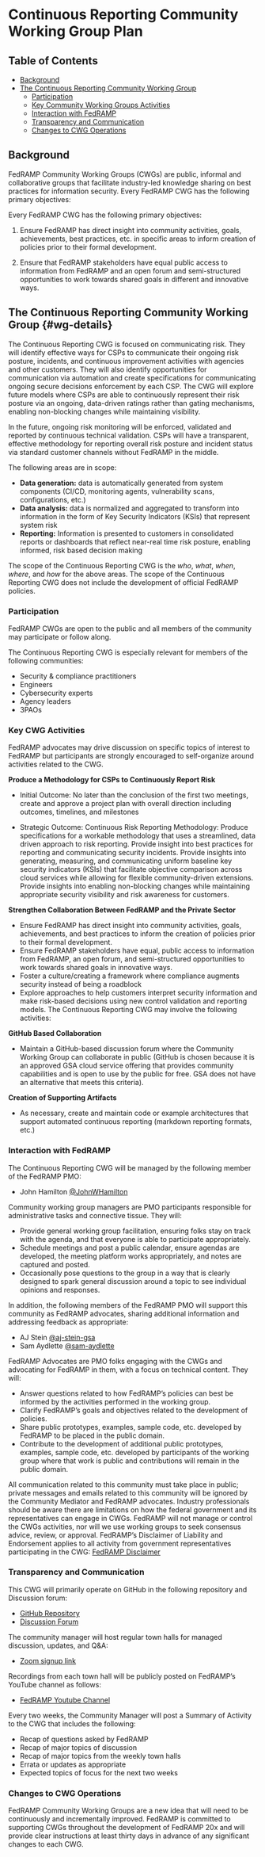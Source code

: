 # Continuous Reporting Community Working Group Plan

## Table of Contents 
- [Background](#background)
- [The Continuous Reporting Community Working Group](#wg-details)
    - [Participation](#participation) 
    - [Key Community Working Groups Activities](#key-community-working-groups-activities)
    - [Interaction with FedRAMP](#interaction-with-fedramp)
    - [Transparency and Communication](#transparency-and-communication)
    - [Changes to CWG Operations](#changes-to-cwg-operations)

## Background
FedRAMP Community Working Groups (CWGs) are public, informal and collaborative groups that facilitate industry-led knowledge sharing on best practices for information security. Every FedRAMP CWG has the following primary objectives:

Every FedRAMP CWG has the following primary objectives:

1. Ensure FedRAMP has direct insight into community activities, goals, achievements, best practices, etc. in specific areas to inform creation of policies prior to their formal development.

2. Ensure that FedRAMP stakeholders have equal public access to information from FedRAMP and an open forum and semi-structured opportunities to work towards shared goals in different and innovative ways.


## The Continuous Reporting Community Working Group {#wg-details}
The Continuous Reporting CWG is focused on communicating risk. They will identify effective ways for CSPs to communicate their ongoing risk posture, incidents, and continuous improvement activities with agencies and other customers. They will also identify opportunities for communication via automation and create specifications for communicating ongoing secure decisions enforcement by each CSP. The CWG will explore future models where CSPs are able to continuously represent their risk posture via an ongoing, data-driven ratings rather than gating mechanisms, enabling non-blocking changes while maintaining visibility.

In the future, ongoing risk monitoring will be enforced, validated and reported by continuous technical validation. CSPs will have a transparent, effective methodology for reporting overall risk posture and incident status via standard customer channels without FedRAMP in the middle.

The following areas are in scope:
- **Data generation:** data is automatically generated from system components (CI/CD, monitoring agents, vulnerability scans, configurations, etc.)
- **Data analysis:** data is normalized and aggregated to transform into information in the form of Key Security Indicators (KSIs) that represent system risk
- **Reporting:** Information is presented to customers in consolidated reports or dashboards that reflect near-real time risk posture, enabling informed, risk based decision making

The scope of the Continuous Reporting CWG is the *who*, *what*, *when*, *where*, and *how* for the above areas. The scope of the Continuous Reporting CWG does not include the development of official FedRAMP policies.


### Participation
FedRAMP CWGs are open to the public and all members of the community may participate or follow along. 

The Continuous Reporting CWG is especially relevant for members of the following communities:

- Security & compliance practitioners
- Engineers
- Cybersecurity experts
- Agency leaders
- 3PAOs


### Key CWG Activities
FedRAMP advocates may drive discussion on specific topics of interest to FedRAMP but participants are strongly encouraged to self-organize around activities related to the CWG.

**Produce a Methodology for CSPs to Continuously Report Risk**
- Initial Outcome: No later than the conclusion of the first two meetings, create and approve a project plan with overall direction including outcomes, timelines, and milestones

- Strategic Outcome: Continuous Risk Reporting Methodology: Produce specifications for a workable methodology that uses a streamlined, data driven approach to risk reporting. Provide insight into best practices for reporting and communicating security incidents. Provide insights into generating, measuring, and communicating uniform baseline key security indicators (KSIs) that facilitate objective comparison across cloud services while allowing for flexible community-driven extensions. Provide insights into enabling non-blocking changes while maintaining appropriate security visibility and risk awareness for customers.

**Strengthen Collaboration Between FedRAMP and the Private Sector**
- Ensure FedRAMP has direct insight into community activities, goals, achievements, and best practices to inform the creation of policies prior to their formal development.
- Ensure FedRAMP stakeholders have equal, public access to information from FedRAMP, an open forum, and semi-structured opportunities to work towards shared goals in innovative ways.
- Foster a culture/creating a framework where compliance augments security instead of being a roadblock
- Explore approaches to help customers interpret security information and make risk-based decisions using new control validation and reporting models.
The Continuous Reporting CWG may involve the following activities:

**GitHub Based Collaboration**
- Maintain a GitHub-based discussion forum where the Community Working Group can collaborate in public (GitHub is chosen because it is an approved GSA cloud service offering that provides community capabilities and is open to use by the public for free. GSA does not have an alternative that meets this criteria). 

**Creation of Supporting Artifacts**
- As necessary, create and maintain code or example architectures that support automated continuous reporting (markdown reporting formats, etc.)


### Interaction with FedRAMP
The Continuous Reporting CWG will be managed by the following member of the FedRAMP PMO:
- John Hamilton [@JohnWHamilton](https://www.github.com/JohnWHamilton)

Community working group managers are PMO participants responsible for administrative tasks and connective tissue. They will:
  - Provide general working group facilitation, ensuring folks stay on track with the agenda, and that everyone is able to participate appropriately.
  - Schedule meetings and post a public calendar, ensure agendas are developed, the meeting platform works appropriately, and notes are captured and posted.
  - Occasionally pose questions to the group in a way that is clearly designed to spark general discussion around a topic to see individual opinions and responses.

In addition, the following members of the FedRAMP PMO will support this community as FedRAMP advocates, sharing additional information and addressing feedback as appropriate:
- AJ Stein [@aj-stein-gsa](https://www.github.com/aj-stein-gsa)
- Sam Aydlette [@sam-aydlette](https://www.github.com/sam-aydlette)

FedRAMP Advocates are PMO folks engaging with the CWGs and advocating for FedRAMP in them, with a focus on technical content. They will:
  - Answer questions related to how FedRAMP’s policies can best be informed by the activities performed in the working group.
  - Clarify FedRAMP’s goals and objectives related to the development of policies.
  - Share public prototypes, examples, sample code, etc. developed by FedRAMP to be placed in the public domain.
  - Contribute to the development of additional public prototypes, examples, sample code, etc. developed by participants of the working group where that work is public and contributions will remain in the public domain.

All communication related to this community must take place in public; private messages and emails related to this community will be ignored by the Community Mediator and FedRAMP advocates. Industry professionals should be aware there are limitations on how the federal government and its representatives can engage in CWGs. FedRAMP will not manage or control the CWGs activities, nor will we use working groups to seek consensus advice, review, or approval.
FedRAMP’s Disclaimer of Liability and Endorsement applies to all activity from government representatives participating in the CWG: [FedRAMP Disclaimer](https://fedramp.gov/disclaimer)


### Transparency and Communication
This CWG will primarily operate on GitHub in the following repository and Discussion forum:
- [GitHub Repository](https://github.com/FedRAMP/reporting-continuously/tree/main)
- [Discussion Forum](https://github.com/FedRAMP/continuous-reporting-cwg/discussions)

The community manager will host regular town halls for managed discussion, updates, and Q&A:
- [Zoom signup link](https://gsa.zoomgov.com/meeting/register/t7WXSUz2SqK7Pdn8KXH8jQ#/registration)

Recordings from each town hall will be publicly posted on FedRAMP’s YouTube channel as follows:
- [FedRAMP Youtube Channel](https://www.youtube.com/@FedRAMP)

Every two weeks, the Community Manager will post a Summary of Activity to the CWG that includes the following:
- Recap of questions asked by FedRAMP
- Recap of major topics of discussion
- Recap of major topics from the weekly town halls
- Errata or updates as appropriate
- Expected topics of focus for the next two weeks


### Changes to CWG Operations
FedRAMP Community Working Groups are a new idea that will need to be continuously and incrementally improved. FedRAMP is committed to supporting CWGs throughout the development of FedRAMP 20x and will provide clear instructions at least thirty days in advance of any significant changes to each CWG.
